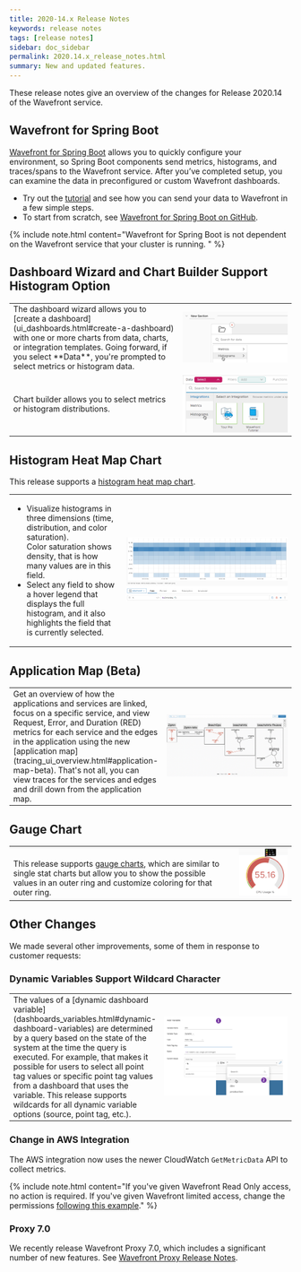 ```yaml
---
title: 2020-14.x Release Notes
keywords: release notes
tags: [release notes]
sidebar: doc_sidebar
permalink: 2020.14.x_release_notes.html
summary: New and updated features.
---
```


These release notes give an overview of the changes for Release 2020.14 of the Wavefront service.

## Wavefront for Spring Boot
[Wavefront for Spring Boot](wavefront_springboot.html) allows you to quickly configure your environment, so Spring Boot components send metrics, histograms, and traces/spans to the Wavefront service. After you’ve completed setup, you can examine the data in preconfigured or custom Wavefront dashboards.
* Try out the [tutorial](wavefront_springboot_tutorial.html) and see how you can send your data to Wavefront in a few simple steps.
* To start from scratch, see [Wavefront for Spring Boot on GitHub](https://github.com/wavefrontHQ/wavefront-spring-boot).

{% include note.html content="Wavefront for Spring Boot is not dependent on the Wavefront service that your cluster is running. " %}

## Dashboard Wizard and Chart Builder Support Histogram Option

<table style="width: 100%;">
<tbody>
<tr>
<td width="60%" markdown="span">The dashboard wizard allows you to [create a dashboard](ui_dashboards.html#create-a-dashboard) with one or more charts from data, charts, or integration templates. Going forward, if you select **Data**, you're prompted to select metrics or histogram data.
</td>
<td width="40%"><img src="/images/create_dashboard_from_histogram.png" alt="Create dashboard from histogram"/>
</td>
</tr>
<tr>
<td width="60%" markdown="span">Chart builder allows you to select metrics or histogram distributions.
</td>
<td width="40%"><img src="images/chart_builder_histograms.png" alt="Histogram option in chart builder"/>
</td>
</tr>
</tbody>
</table>

## Histogram Heat Map Chart

This release supports a [histogram heat map chart](visualize_histograms.html#visualize-histogram-distributions-in-a-heat-map).

<table style="width: 100%;">
<tbody>
<tr>
<td width="40%">
<ul>
  <li> Visualize histograms in three dimensions (time, distribution, and color saturation). <br/>Color saturation shows density, that is how many values are in this field.</li>
  <li> Select any field to show a hover legend that displays the full histogram, and it also highlights the field that is currently selected.</li>
</ul>
</td>
<td width="60%"><img src="images/heat_map.png" alt="histogram heat map">
</td>
</tr>
</tbody>
</table>

## Application Map (Beta)

<table style="width: 100%;">
<tbody>
<tr>
<td width="40%" markdown="span">Get an overview of how the applications and services are linked, focus on a specific service, and view Request, Error, and Duration (RED) metrics for each service and the edges in the application using the new [application map](tracing_ui_overview.html#application-map-beta). That's not all, you can view traces for the services and edges and drill down from the application map.
</td>
<td width="60%"><img src="images/tracing_application_map_release_notes.png" alt="application map">
</td>
</tr>
</tbody>
</table>

## Gauge Chart


<table style="width: 100%;">
<tbody>
<tr>
<td width="80%" markdown="span"><br>
This release supports <a href="ui_chart_reference.html#gauge-chart">gauge charts</a>, which are similar to single stat charts but allow you to show the possible values in an outer ring and customize coloring for that outer ring.
</td>
<td width="20%"><img src="images/gauge_chart_color_simple.png" alt="gauge chart">
</td>
</tr>
</tbody>
</table>

## Other Changes

We made several other improvements, some of them in response to customer requests:

### Dynamic Variables Support Wildcard Character

<table style="width: 100%;">
<tbody>
<tr>
<td width="40%" markdown="span">The values of a [dynamic dashboard variable](dashboards_variables.html#dynamic-dashboard-variables) are determined by a query based on the state of the system at the time the query is executed. For example, that makes it possible for users to select all point tag values or specific point tag values from a dashboard that uses the variable. This release supports wildcards for all dynamic variable options (source, point tag, etc.).
</td>
<td width="60%"><img src="/images/select_point_tag_variable.png" alt="Select point tag variable"/>
</td>
</tr>
</tbody>
</table>



### Change in AWS Integration

The AWS integration now uses the newer CloudWatch `GetMetricData` API to collect metrics.

{% include note.html content="If you've given Wavefront Read Only access, no action is required. If you've given Wavefront limited access, change the permissions [following this example](integrations_aws_overview.html#create-iam-policy-to-specify-limited-access)." %}

### Proxy 7.0

We recently release Wavefront Proxy 7.0, which includes a significant number of new features. See [Wavefront Proxy Release Notes](proxies_versions.html). 

<!---
This change moved to the next release

### Additions to ~query.*.scanned Internal Metrics

New internal metrics allow you to monitor histograms and spans. The result is the following:

<table style="width: 100%;">
<tbody>
<tr>
<td width="30%">~query.summaries_scanned</td>
<td width="70%">Per-second rate at which metrics are being queried from dashboards, alerts, charts or API calls.
</td>
</tr>
<tr>
<td width="30%">~query.spans_scanned</td>
<td width="70%">Per-second rate at which spans are being queried from dashboards, alerts, charts or API calls.
</td>
</tr>
<tr>
<td width="30%">~query.histograms_scanned</td>
<td width="70%">Per-second rate at which histograms are being queried from dashboards, alerts, charts or API calls.
</td>
</tr>
</tbody>
</table>
--->
